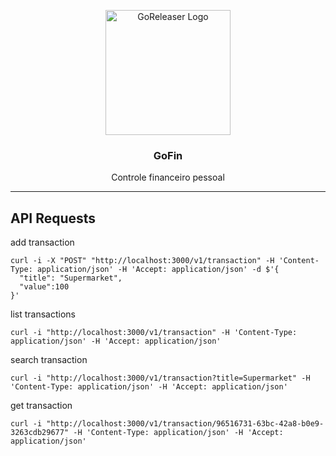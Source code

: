 <p align="center">
  <img alt="GoReleaser Logo" src="https://www.pngkey.com/png/detail/548-5489775_finance-gopher-go-lang.png" height="200" />
  <h3 align="center">GoFin</h3>
  <p align="center">Controle financeiro pessoal</p>
</p>

---

## API Requests

add transaction

```
curl -i -X "POST" "http://localhost:3000/v1/transaction" -H 'Content-Type: application/json' -H 'Accept: application/json' -d $'{
  "title": "Supermarket",
  "value":100
}'
```

list transactions

```
curl -i "http://localhost:3000/v1/transaction" -H 'Content-Type: application/json' -H 'Accept: application/json'
```

search transaction

```
curl -i "http://localhost:3000/v1/transaction?title=Supermarket" -H 'Content-Type: application/json' -H 'Accept: application/json'
```

get transaction

```
curl -i "http://localhost:3000/v1/transaction/96516731-63bc-42a8-b0e9-3263cdb29677" -H 'Content-Type: application/json' -H 'Accept: application/json'
```